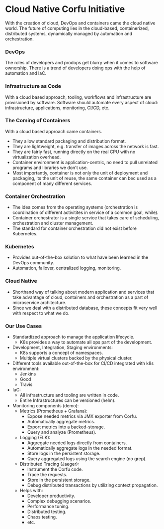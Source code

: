 # Cloud Native Corfu Initiative

With the creation of cloud, DevOps and containers came the cloud native world.
The future of computing lies in the cloud-based, containerized, distributed systems, 
dynamically managed by automation and orchestration.

### DevOps
The roles of developers and prodops get blurry when it comes to software ownership.
There is a trend of developers doing ops with the help of automation and IaC. 

### Infrastructure as Code
With a cloud based approach, tooling, workflows and infrastructure are provisioned by software.
Software should automate every aspect of cloud: infrastructure, applications, monitoring, CI/CD, etc.

### The Coming of Containers
With a cloud based approach came containers. 
- They allow standard packaging and distribution format.
- They are lightweight, e.g. transfer of images across the network is fast.
- They are fairly fast, running directly on the real CPU with no virtualization overhead.
- Container environment is application-centric, no need to pull unrelated programs and libraries we don't use.
- Most importantly, container is not only the unit of deployment and packaging, its the unit of reuse, 
the same container can bec used as a component of many different services. 

### Container Orchestration

- The idea comes from the operating systems
(orchestration is coordination of different activitites in service of a common goal, while).
- Container orchestrator is a single service that takes care of scheduling, orchestration and cluster management.
- The standard for container orchestration did not exist before Kubernetes.

### Kubernetes

- Provides out-of-the-box solution to what have been learned in the DevOps community.
- Automation, failover, centralized logging, monitoring. 

### Cloud Native
- Shorthand way of talking about modern application and services that take advantage of cloud, containers and orchestration as a part of microservice architecture.
- Since we deal with a distributed database, these concepts fit very well with respect to what we do.

### Our Use Cases

* Standardized approach to manage the application lifecycle. 
    - K8s provides a way to automate all ops part of the development.
* Development, Integration, Staging environments:
    - K8s supports a concept of namespaces.
    - Multiple virtual clusters backed by the physical cluster.
* Different tools available out-of-the-box for CI/CD integrated with k8s environment:
    - Jenkins
    - Gocd
    - Travis
* IaC:
    - All infrastructure and tooling are written in code.
    - Entire Infrastructures can be versioned (helm). 
* Monitoring components (demo):
    - Metrics (Prometheus + Grafana):
        - Expose needed metrics via JMX exporter from Corfu.
        - Automatically aggregate metrics.
        - Export metrics into a backed-storage.
        - Query and analyze (Prometheus).
    - Logging (ELK):
        - Aggregate needed logs directly from containers.
        - Automatically aggregate logs in the needed format.
        - Store logs in the persistent storage.
        - Query aggregated logs using the search engine (no grep).
    - Distributed Tracing (Jaeger):
        - Instrument the Corfu code.
        - Trace the requests.
        - Store in the persistent storage. 
        - Debug distributed transactions by utilizing context propagation.
    - Helps with:
        - Developer productivity.
        - Complex debugging scenarios.
        - Performance tuning.
        - Distributed testing.
        - Chaos testing.
        - etc.
